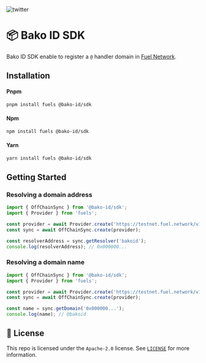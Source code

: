 ![twitter](https://img.shields.io/twitter/follow/bakoidentity?style=social)

# 📦 Bako ID SDK

Bako ID SDK enable to register a `@` handler domain in [Fuel Network](https://www.fuel.network/).

## Installation

#### Pnpm
```bash
pnpm install fuels @bako-id/sdk
```

#### Npm
```bash
npm install fuels @bako-id/sdk
```

#### Yarn
```bash
yarn install fuels @bako-id/sdk
```

## Getting Started

### Resolving a domain address

```ts
import { OffChainSync } from '@bako-id/sdk';
import { Provider } from 'fuels';

const provider = await Provider.create('https://testnet.fuel.network/v1/graphql');
const sync = await OffChainSync.create(provider);

const resolverAddress = sync.getResolver('bakoid');
console.log(resolverAddress); // 0x000000...
```

### Resolving a domain name

```ts
import { OffChainSync } from '@bako-id/sdk';
import { Provider } from 'fuels';

const provider = await Provider.create('https://testnet.fuel.network/v1/graphql');
const sync = await OffChainSync.create(provider);

const name = sync.getDomain('0x000000...');
console.log(name); // @bakoid
```

## 📜 License

This repo is licensed under the `Apache-2.0` license. See [`LICENSE`](./LICENSE) for more information.
